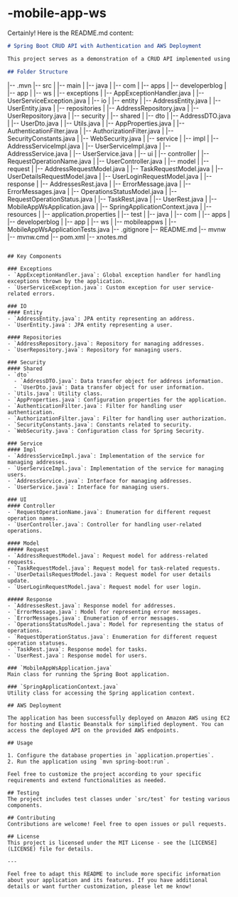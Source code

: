 # -mobile-app-ws
Certainly! Here is the README.md content:

```markdown
# Spring Boot CRUD API with Authentication and AWS Deployment

This project serves as a demonstration of a CRUD API implemented using Spring Boot with Authentication powered by Spring Security. The application has been deployed on the Amazon AWS cloud, utilizing EC2 for hosting and Elastic Beanstalk for simplified deployment.

## Folder Structure

```
|-- .mvn
|-- src
|   |-- main
|       |-- java
|           |-- com
|               |-- apps
|                   |-- developerblog
|                       |-- app
|                           |-- ws
|                               |-- exceptions
|                                   |-- AppExceptionHandler.java
|                                   |-- UserServiceException.java
|                               |-- io
|                                   |-- entity
|                                       |-- AddressEntity.java
|                                       |-- UserEntity.java
|                                   |-- repositories
|                                       |-- AddressRepository.java
|                                       |-- UserRepository.java
|                               |-- security
|                                   |-- shared
|                                       |-- dto
|                                           |-- AddressDTO.java
|                                           |-- UserDto.java
|                                       |-- Utils.java
|                                       |-- AppProperties.java
|                                       |-- AuthenticationFilter.java
|                                       |-- AuthorizationFilter.java
|                                       |-- SecurityConstants.java
|                                       |-- WebSecurity.java
|                               |-- service
|                                   |-- impl
|                                       |-- AddressServiceImpl.java
|                                       |-- UserServiceImpl.java
|                                   |-- AddressService.java
|                                   |-- UserService.java
|                               |-- ui
|                                   |-- controller
|                                       |-- RequestOperationName.java
|                                       |-- UserController.java
|                                   |-- model
|                                       |-- request
|                                           |-- AddressRequestModel.java
|                                           |-- TaskRequestModel.java
|                                           |-- UserDetailsRequestModel.java
|                                           |-- UserLoginRequestModel.java
|                                       |-- response
|                                           |-- AddressesRest.java
|                                           |-- ErrorMessage.java
|                                           |-- ErrorMessages.java
|                                           |-- OperationsStatusModel.java
|                                           |-- RequestOperationStatus.java
|                                           |-- TaskRest.java
|                                           |-- UserRest.java
|                               |-- MobileAppWsApplication.java
|                               |-- SpringApplicationContext.java
|                       |-- resources
|                           |-- application.properties
|       |-- test
|           |-- java
|               |-- com
|                   |-- apps
|                       |-- developerblog
|                           |-- app
|                               |-- ws
|                                   |-- mobileappws
|                                       |-- MobileAppWsApplicationTests.java
|-- .gitignore
|-- README.md
|-- mvnw
|-- mvnw.cmd
|-- pom.xml
|-- xnotes.md
```

## Key Components

### Exceptions
- `AppExceptionHandler.java`: Global exception handler for handling exceptions thrown by the application.
- `UserServiceException.java`: Custom exception for user service-related errors.

### IO
#### Entity
- `AddressEntity.java`: JPA entity representing an address.
- `UserEntity.java`: JPA entity representing a user.

#### Repositories
- `AddressRepository.java`: Repository for managing addresses.
- `UserRepository.java`: Repository for managing users.

### Security
#### Shared
- `dto`
  - `AddressDTO.java`: Data transfer object for address information.
  - `UserDto.java`: Data transfer object for user information.
- `Utils.java`: Utility class.
- `AppProperties.java`: Configuration properties for the application.
- `AuthenticationFilter.java`: Filter for handling user authentication.
- `AuthorizationFilter.java`: Filter for handling user authorization.
- `SecurityConstants.java`: Constants related to security.
- `WebSecurity.java`: Configuration class for Spring Security.

### Service
#### Impl
- `AddressServiceImpl.java`: Implementation of the service for managing addresses.
- `UserServiceImpl.java`: Implementation of the service for managing users.
- `AddressService.java`: Interface for managing addresses.
- `UserService.java`: Interface for managing users.

### UI
#### Controller
- `RequestOperationName.java`: Enumeration for different request operation names.
- `UserController.java`: Controller for handling user-related operations.

#### Model
##### Request
- `AddressRequestModel.java`: Request model for address-related requests.
- `TaskRequestModel.java`: Request model for task-related requests.
- `UserDetailsRequestModel.java`: Request model for user details update.
- `UserLoginRequestModel.java`: Request model for user login.

##### Response
- `AddressesRest.java`: Response model for addresses.
- `ErrorMessage.java`: Model for representing error messages.
- `ErrorMessages.java`: Enumeration of error messages.
- `OperationsStatusModel.java`: Model for representing the status of operations.
- `RequestOperationStatus.java`: Enumeration for different request operation statuses.
- `TaskRest.java`: Response model for tasks.
- `UserRest.java`: Response model for users.

### `MobileAppWsApplication.java`
Main class for running the Spring Boot application.

### `SpringApplicationContext.java`
Utility class for accessing the Spring application context.

## AWS Deployment

The application has been successfully deployed on Amazon AWS using EC2 for hosting and Elastic Beanstalk for simplified deployment. You can access the deployed API on the provided AWS endpoints.

## Usage

1. Configure the database properties in `application.properties`.
2. Run the application using `mvn spring-boot:run`.

Feel free to customize the project according to your specific requirements and extend functionalities as needed.

## Testing
The project includes test classes under `src/test` for testing various components.

## Contributing
Contributions are welcome! Feel free to open issues or pull requests.

## License
This project is licensed under the MIT License - see the [LICENSE](LICENSE) file for details.

---

Feel free to adapt this README to include more specific information about your application and its features. If you have additional details or want further customization, please let me know!
```
